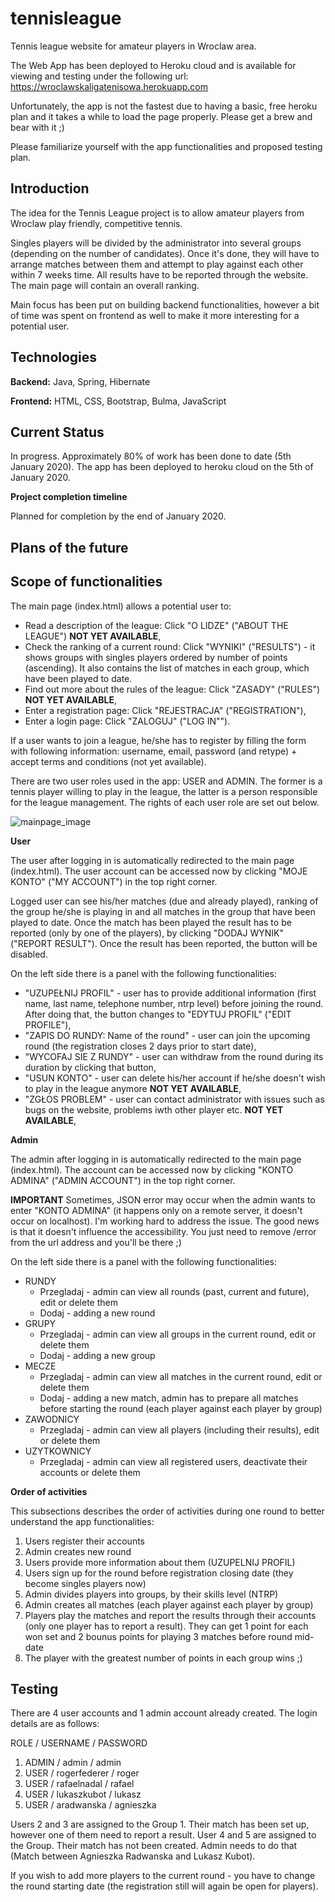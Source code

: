 # tennisleague
Tennis league website for amateur players in Wroclaw area. 

The Web App has been deployed to Heroku cloud and is available for viewing and testing under the following url: https://wroclawskaligatenisowa.herokuapp.com

Unfortunately, the app is not the fastest due to having a basic, free heroku plan and it takes a while to load the page properly. Please get a brew and bear with it ;)

Please familiarize yourself with the app functionalities and proposed testing plan.

## Introduction

The idea for the Tennis League project is to allow amateur players from Wroclaw play friendly, competitive tennis.
 
Singles players will be divided by the administrator into several groups (depending on the number of candidates). 
Once it's done, they will have to arrange matches between them and attempt to play against each other within 7 weeks time.
All results have to be reported through the website. The main page will contain an overall ranking.

Main focus has been put on building backend functionalities, however a bit of time was spent on frontend as well to make it more interesting for a potential user.

## Technologies

**Backend:** Java, Spring, Hibernate

**Frontend:** HTML, CSS, Bootstrap, Bulma, JavaScript

## Current Status

In progress. Approximately 80% of work has been done to date (5th January 2020).
The app has been deployed to heroku cloud on the 5th of January 2020.

**Project completion timeline**

Planned for completion by the end of January 2020.

## Plans of the future

## Scope of functionalities

The main page (index.html) allows a potential user to:
* Read a description of the league: Click "O LIDZE" ("ABOUT THE LEAGUE") **NOT YET AVAILABLE**, 
* Check the ranking of a current round: Click "WYNIKI" ("RESULTS") - it shows groups with singles players ordered by number of points (ascending). It also contains the list of matches in each group, which have been played to date.
* Find out more about the rules of the league: Click "ZASADY" ("RULES") **NOT YET AVAILABLE**,
* Enter a registration page: Click "REJESTRACJA" ("REGISTRATION"),
* Enter a login page: Click "ZALOGUJ" ("LOG IN"").

If a user wants to join a league, he/she has to register by filling the form with following information: username, email, password (and retype) + accept terms and conditions (not yet available).

There are two user roles used in the app: USER and ADMIN. The former is a tennis player willing to play in the league, the latter is a person responsible for the league management.
The rights of each user role are set out below.

![mainpage_image](./public_html/readme_images/index_view.png)

**User**

The user after logging in is automatically redirected to the main page (index.html). The user account can be accessed now by clicking "MOJE KONTO" ("MY ACCOUNT") in the top right corner.

Logged user can see his/her matches (due and already played), ranking of the group he/she is playing in and all matches in the group that have been played to date.
Once the match has been played the result has to be reported (only by one of the players), by clicking "DODAJ WYNIK" ("REPORT RESULT"). Once the result has been reported, the button will be disabled.

On the left side there is a panel with the following functionalities:
* "UZUPEŁNIJ PROFIL" - user has to provide additional information (first name, last name, telephone number, ntrp level) before joining the round. After doing that, the button changes to "EDYTUJ PROFIL" ("EDIT PROFILE"),
* "ZAPIS DO RUNDY: Name of the round" - user can join the upcoming round (the registration closes 2 days prior to start date),
* "WYCOFAJ SIE Z RUNDY" - user can withdraw from the round during its duration by clicking that button,
* "USUN KONTO" - user can delete his/her account if he/she doesn't wish to play in the league anymore **NOT YET AVAILABLE**,
* "ZGŁOS PROBLEM" - user can contact administrator with issues such as bugs on the website, problems iwth other player etc. **NOT YET AVAILABLE**,

**Admin**

The admin after logging in is automatically redirected to the main page (index.html). The account can be accessed now by clicking "KONTO ADMINA" ("ADMIN ACCOUNT") in the top right corner.

**IMPORTANT** Sometimes, JSON error may occur when the admin wants to enter "KONTO ADMINA" (it happens only on a remote server, it doesn't occur on localhost). I'm working hard to address the issue. The good news is that it doesn't influence the accessibility. You just need to remove /error from the url address and you'll be there ;)

On the left side there is a panel with the following functionalities:
* RUNDY
    - Przegladaj - admin can view all rounds (past, current and future), edit or delete them
    - Dodaj - adding a new round
* GRUPY
    - Przegladaj - admin can view all groups in the current round, edit or delete them
    - Dodaj - adding a new group
* MECZE 
    - Przegladaj - admin can view all matches in the current round, edit or delete them
    - Dodaj - adding a new match, admin has to prepare all matches before starting the round (each player against each player by group)
* ZAWODNICY
    - Przegladaj - admin can view all players (including their results), edit or delete them
* UZYTKOWNICY
    - Przegladaj - admin can view all registered users, deactivate their accounts or delete them

**Order of activities**

This subsections describes the order of activities during one round to better understand the app functionalities:
1. Users register their accounts
2. Admin creates new round
3. Users provide more information about them (UZUPELNIJ PROFIL)
4. Users sign up for the round before registration closing date (they become singles players now)
5. Admin divides players into groups, by their skills level (NTRP)
6. Admin creates all matches (each player against each player by group)
7. Players play the matches and report the results through their accounts (only one player has to report a result).
They can get 1 point for each won set and 2 bounus points for playing 3 matches before round mid-date
8. The player with the greatest number of points in each group wins ;)

## Testing

There are 4 user accounts and 1 admin account already created. The login details are as follows:

ROLE / USERNAME / PASSWORD

1. ADMIN / admin / admin
2. USER / rogerfederer / roger
3. USER / rafaelnadal / rafael
4. USER / lukaszkubot / lukasz
5. USER / aradwanska / agnieszka

Users 2 and 3 are assigned to the Group 1. Their match has been set up, however one of them need to report a result.
User 4 and 5 are assigned to the Group. Their match has not been created. Admin needs to do that (Match between Agnieszka Radwanska and Lukasz Kubot).

If you wish to add more players to the current round - you have to change the round starting date (the registration still will again be open for players).

